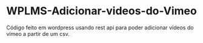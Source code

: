 # WPLMS-Adicionar-videos-do-Vimeo
Código feito em wordpress usando rest api para poder adicionar vídeos do vímeo a partir de um csv.
